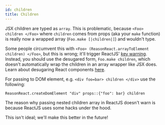 ```yaml
---
id: children
title: Children
---
```


JSX children are typed as `array`. This is problematic, because `<Foo> children </Foo>` where `children` comes from props (aka your `make` function) is really now a wrapped array (`Foo.make [|children|]`) and wouldn't type.

Some people circumvent this with `<Foo> (ReasonReact.arrayToElement children) </Foo>`, but this is wrong; it'll trigger ReactJS' [key warning](https://facebook.github.io/react/docs/lists-and-keys.html#basic-list-component). Instead, you should use the desugared form, `Foo.make children`, which doesn't automatically wrap the children in an array wrapper like JSX does. Learn about desugaring React components [here](https://reasonml.github.io/reason-react/docs/en/jsx.html#capitalized).

For passing to DOM element, e.g. `<div foo=bar> children </div>` use the following:

```
ReasonReact.createDomElement "div" props::{"foo": bar} children
```

The reason why passing nested children array in ReactJS doesn't warn is because ReactJS uses some hacks under the hood.

This isn't ideal; we'll make this better in the future!
